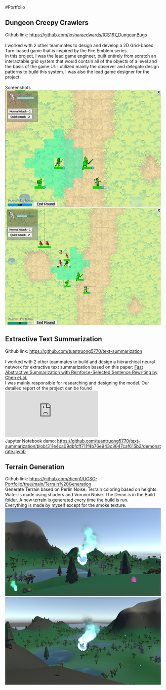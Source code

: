 #Portfolio
## Dungeon Creepy Crawlers
Github link: https://github.com/josharaedwards/ICS167_DungeonBugs <br/><br/>
I worked with 2 other teammates to design and develop a 2D Grid-based Turn-based game that is inspired by the Fire Emblem series. <br/>
In this project, I was the lead game engineer, built entirely from scratch an interactable grid system that would contain all of the objects of a level and the basis of the game UI. I utilized mainly the observer and delegate design patterns to build this system. I was also the lead game designer for the project. <br/><br/>
Screenshots <br/>
<img src="./Dungeon Bugs/screenshot.png?raw=true">
<img src="./Dungeon Bugs/screenshot2.png?raw=true">

## Extractive Text Summarization
Github link: https://github.com/tuantruong5770/text-summarization <br/><br/>
I worked with 2 other teammates to build and design a hierarchical neural network for extractive text summarization based on this paper: [Fast Abstractive Summarization with Reinforce-Selected Sentence Rewriting by Chen et.al.](https://arxiv.org/pdf/1805.11080.pdf) <br/>
I was mainly responsible for researching and designing the model. Our detailed report of the project can be found ![here](https://github.com/dienn1/UCSC-Portfolio/blob/41dea3bd17f43696f5b7999661f4b1deb04eaa15/Extractive%20Summarization/TEAMNAME_final_report_2022.pdf) <br/>
Jupyter Notebook demo: https://github.com/tuantruong5770/text-summarization/blob/311e4ca09dbfcff711f4b76e943c3647caf615b2/demonstrate.ipynb <br/>

## Terrain Generation
Github link: https://github.com/dienn1/UCSC-Portfolio/tree/main/Terrain%20Generation <br/>
Generate Terrain based on Perlin Noise. Terrain coloring based on heights. Water is made using shaders and Voronoi Noise.
The Demo is in the Build folder. A new terrain is generated every time the build is run. <br/>
Everything is made by myself except for the smoke texture.
<img src="Terrain Generation/screenshot1.png">
<img src="Terrain Generation/screenshot2.png">

